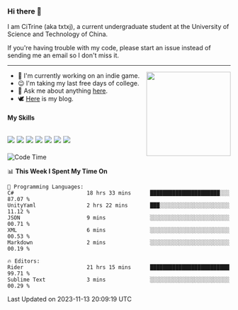 ### Hi there 👋

I am CiTrine (aka txtxj), a current undergraduate student at the University of Science and Technology of China.

If you're having trouble with my code, please start an issue instead of sending me an email so I don't miss it.

---

<img align="right" height="190" src="http://github-profile-summary-cards.vercel.app/api/cards/stats?username=txtxj&theme=vue">

- 🌱 I'm currently working on an indie game.
- 😉 I'm taking my last free days of college.
- 💬 Ask me about anything [here](https://github.com/txtxj/txtxj/issues).
- 🕊️ [Here](https://txtxj.top) is my blog.

#### My Skills

![](https://img.shields.io/badge/Unity-000000?logo=unity&logoColor=fff)
![](https://img.shields.io/badge/C%23-239120?logo=csharp&logoColor=fff)
![](https://img.shields.io/badge/Python-3e74a2?logo=python&logoColor=fff)
![](https://img.shields.io/badge/C++-65318e?logo=cplusplus&logoColor=fff)
![](https://img.shields.io/badge/C-5654a2?logo=c&logoColor=fff)
![](https://img.shields.io/badge/Blender-f5792a?logo=blender&logoColor=fff)
![](https://img.shields.io/badge/MS%20SQL-cc2927?logo=microsoftsqlserver&logoColor=fff)
---

<!--START_SECTION:waka-->
![Code Time](http://img.shields.io/badge/Code%20Time-1%2C468%20hrs%2022%20mins-blue)

📊 **This Week I Spent My Time On** 

```text
💬 Programming Languages: 
C#                       18 hrs 33 mins      ██████████████████████░░░   87.07 % 
UnityYaml                2 hrs 22 mins       ███░░░░░░░░░░░░░░░░░░░░░░   11.12 % 
JSON                     9 mins              ░░░░░░░░░░░░░░░░░░░░░░░░░   00.71 % 
XML                      6 mins              ░░░░░░░░░░░░░░░░░░░░░░░░░   00.53 % 
Markdown                 2 mins              ░░░░░░░░░░░░░░░░░░░░░░░░░   00.19 % 

🔥 Editors: 
Rider                    21 hrs 15 mins      █████████████████████████   99.71 % 
Sublime Text             3 mins              ░░░░░░░░░░░░░░░░░░░░░░░░░   00.29 % 
```


 Last Updated on 2023-11-13 20:09:19 UTC
<!--END_SECTION:waka-->
